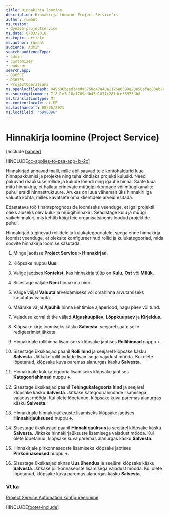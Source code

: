 ```yaml
---
title: Hinnakirja loomine
description: Hinnakirja loomine Project Service'is
author: rumant
ms.custom:
- dyn365-projectservice
ms.date: 8/03/2018
ms.topic: article
ms.author: rumant
audience: Admin
search.audienceType:
- admin
- customizer
- enduser
search.app:
- D365CE
- D365PS
- ProjectOperations
ms.openlocfilehash: 049b36beed34ada5758d47a40a1126e0599e23e50afac83eb7ef0e37daaaaa65
ms.sourcegitcommit: 7f8d1e7a16af769adb43d1877c28fdce53975db8
ms.translationtype: MT
ms.contentlocale: et-EE
ms.lasthandoff: 08/06/2021
ms.locfileid: "6990896"
---
```

# <a name="create-a-price-list-project-service"></a>Hinnakirja loomine (Project Service)

[!include [banner](../includes/psa-now-project-operations.md)]

[!INCLUDE[cc-applies-to-psa-app-1x-2x](../includes/cc-applies-to-psa-app-1x-2x.md)]

Hinnakirjad annavad malli, mille abil saavad teie kontohaldurid luua hinnapakkumisi ja projekte ning teha kindlaks projekti kulusid. Need pakuvad reaüksuse rollide ja kulude loendi ning igaühe hinna. Saate luua mitu hinnakirja, et hallata erinevate müügipiirkondade või müügikanalite puhul eraldi hinnastruktuure. Arukas on luua vähemalt üks hinnakiri iga valuuta kohta, milles kavatsete oma klientidele arveid esitada.  
  
Edastatava töö finantsprognooside loomiseks veenduge, et igal projektil oleks aluseks olev kulu- ja müügihinnakiri. Seadistage kulu ja müügi vaikehinnakiri, mis kehtib kõigi teie organisatsioonis loodud projektide puhul.  
  
Hinnakirjad tuginevad rollidele ja kulukategooriatele, seega enne hinnakirja loomist veenduge, et oleksite konfigureerinud rollid ja kulukategooriad, mida soovite hinnakirja loomise kasutada.  
  
1.  Minge jaotisse **Project Service > Hinnakirjad**.  
  
2.  Klõpsake nuppu **Uus**.  
  
3.  Valige jaotises **Kontekst**, kas hinnakirja tüüp on **Kulu**, **Ost** või **Müük**.  
  
4.  Sisestage väljale **Nimi** hinnakirja nimi.  
  
5.  Valige väljal **Valuuta** arveldamiseks või omahinna arvutamiseks kasutatav valuuta.  
  
6.  Määrake väljal **Ajaühik** hinna kehtimise ajaperiood, nagu päev või tund.  
  
7.  Vajaduse korral täitke väljad **Alguskuupäev**, **Lõppkuupäev** ja **Kirjeldus**.  
  
8.  Klõpsake kirje loomiseks käsku **Salvesta**, seejärel saate selle redigeerimist jätkata.  
  
9. Hinnakirjale rollihinna lisamiseks klõpsake jaotises **Rollihinnad** nuppu **+**.  
  
10. Sisestage üksikasjad paanil **Rolli hind** ja seejärel klõpsake käsku **Salvesta**. Jätkake rollihindade lisamisega vajadust mööda. Kui olete lõpetanud, klõpsake kuva paremas alanurgas käsku **Salvesta**.  
  
11. Hinnakirjale kulukategooria lisamiseks klõpsake jaotises **Kategooriahinnad** nuppu **+**.  
  
12. Sisestage üksikasjad paanil **Tehingukategooria hind** ja seejärel klõpsake käsku **Salvesta**. Jätkake kategooriahindade lisamisega vajadust mööda. Kui olete lõpetanud, klõpsake kuva paremas alanurgas käsku **Salvesta**.  
  
13. Hinnakirjale hinnakirjaüksuste lisamiseks klõpsake jaotises **Hinnakirjaüksused** nuppu **+**.  
  
14. Sisestage üksikasjad paanil **Hinnakirjaüksus** ja seejärel klõpsake käsku **Salvesta**. Jätkake hinnakirjaüksuste lisamisega vajadust mööda. Kui olete lõpetanud, klõpsake kuva paremas alanurgas käsku **Salvesta**.  
  
15. Hinnakirjale piirkonnaseoste lisamiseks klõpsake jaotises **Piirkonnaseosed** nuppu **+**.  
  
16. Sisestage üksikasjad aknas **Uus ühendus** ja seejärel klõpsake käsku **Salvesta**. Jätkake piirkonnaseoste lisamisega vajadust mööda. Kui olete lõpetanud, klõpsake kuva paremas alanurgas käsku **Salvesta**.  
  
### <a name="see-also"></a>Vt ka  
 [Project Service Automation konfigureerimine](../psa/configure.md)


[!INCLUDE[footer-include](../includes/footer-banner.md)]